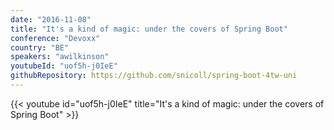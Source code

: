 ```yaml
---
date: "2016-11-08"
title: "It's a kind of magic: under the covers of Spring Boot"
conference: "Devoxx"
country: "BE"
speakers: "awilkinson"
youtubeId: "uof5h-j0IeE"
githubRepository: https://github.com/snicoll/spring-boot-4tw-uni
---
```


{{< youtube id="uof5h-j0IeE" title="It's a kind of magic: under the covers of Spring Boot" >}} 
